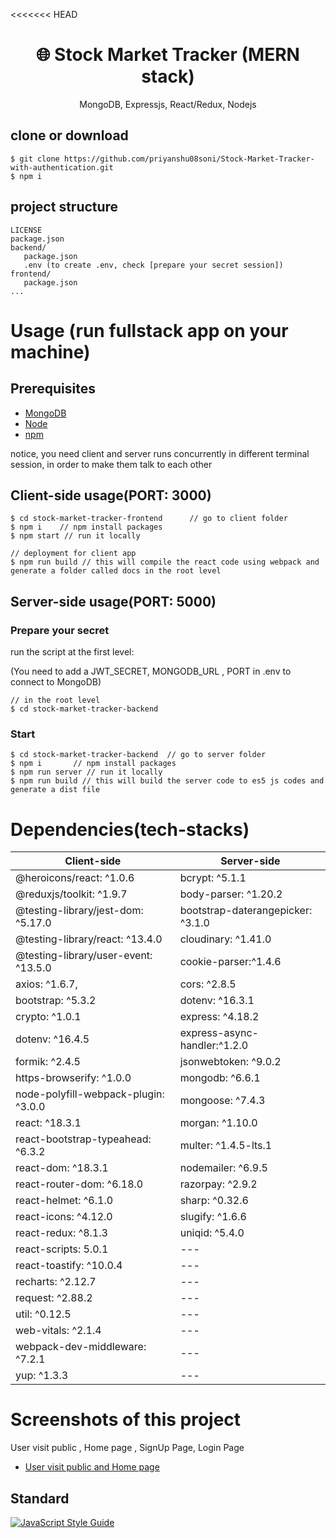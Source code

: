 <<<<<<< HEAD
<h1 align="center">
🌐 Stock Market Tracker (MERN stack) 
</h1>
<p align="center">
MongoDB, Expressjs, React/Redux, Nodejs
</p>

## clone or download
```terminal
$ git clone https://github.com/priyanshu08soni/Stock-Market-Tracker-with-authentication.git
$ npm i
```

## project structure
```terminal
LICENSE
package.json
backend/
   package.json
   .env (to create .env, check [prepare your secret session])
frontend/
   package.json
...
```

# Usage (run fullstack app on your machine)

## Prerequisites
- [MongoDB](https://gist.github.com/nrollr/9f523ae17ecdbb50311980503409aeb3)
- [Node](https://nodejs.org/en/download/)
- [npm](https://nodejs.org/en/download/package-manager/)

notice, you need client and server runs concurrently in different terminal session, in order to make them talk to each other

## Client-side usage(PORT: 3000)
```terminal
$ cd stock-market-tracker-frontend      // go to client folder
$ npm i    // npm install packages
$ npm start // run it locally

// deployment for client app
$ npm run build // this will compile the react code using webpack and generate a folder called docs in the root level
```

## Server-side usage(PORT: 5000)

### Prepare your secret

run the script at the first level:

(You need to add a JWT_SECRET, MONGODB_URL , PORT in .env to connect to MongoDB)

```
// in the root level
$ cd stock-market-tracker-backend
```

### Start

```terminal
$ cd stock-market-tracker-backend  // go to server folder
$ npm i       // npm install packages
$ npm run server // run it locally
$ npm run build // this will build the server code to es5 js codes and generate a dist file
```

# Dependencies(tech-stacks)
Client-side | Server-side
--- | ---
  @heroicons/react: ^1.0.6 | bcrypt: ^5.1.1
  @reduxjs/toolkit: ^1.9.7 | body-parser: ^1.20.2
  @testing-library/jest-dom: ^5.17.0 | bootstrap-daterangepicker: ^3.1.0
  @testing-library/react: ^13.4.0 | cloudinary: ^1.41.0
  @testing-library/user-event: ^13.5.0 | cookie-parser:^1.4.6
  axios: ^1.6.7, | cors: ^2.8.5
  bootstrap: ^5.3.2 | dotenv: ^16.3.1
  crypto: ^1.0.1 | express: ^4.18.2
  dotenv: ^16.4.5 | express-async-handler:^1.2.0
  formik: ^2.4.5 | jsonwebtoken: ^9.0.2
  https-browserify: ^1.0.0 | mongodb: ^6.6.1
  node-polyfill-webpack-plugin: ^3.0.0 | mongoose: ^7.4.3
  react: ^18.3.1 | morgan: ^1.10.0
  react-bootstrap-typeahead: ^6.3.2 | multer: ^1.4.5-lts.1
  react-dom: ^18.3.1 | nodemailer: ^6.9.5
  react-router-dom: ^6.18.0 | razorpay: ^2.9.2
  react-helmet: ^6.1.0 | sharp: ^0.32.6
  react-icons: ^4.12.0 | slugify: ^1.6.6
  react-redux: ^8.1.3 | uniqid: ^5.4.0
  react-scripts: 5.0.1 | ---
  react-toastify: ^10.0.4 | ---
  recharts: ^2.12.7 | ---
  request: ^2.88.2 | ---
  util: ^0.12.5 | ---
  web-vitals: ^2.1.4 | ---
  webpack-dev-middleware: ^7.2.1 | ---
  yup: ^1.3.3 | ---
   
# Screenshots of this project

User visit public , Home page , SignUp Page, Login Page
- [User visit public and Home page](https://imgur.com/a/website-r90AEM8)

## Standard

[![JavaScript Style Guide](https://cdn.rawgit.com/standard/standard/master/badge.svg)](https://github.com/standard/standard)

